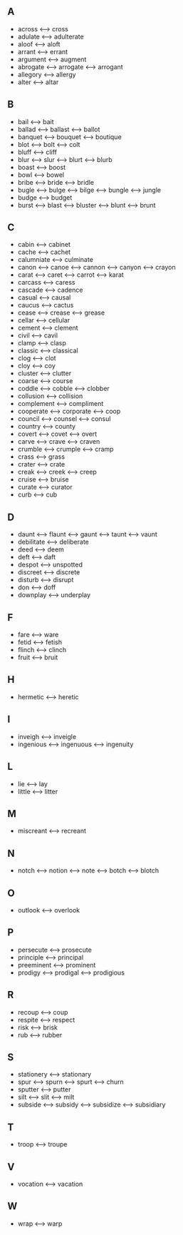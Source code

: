 ## A
- across <--> cross
- adulate <--> adulterate
- aloof <--> aloft
- arrant <--> errant
- argument <--> augment
- abrogate <--> arrogate <--> arrogant
- allegory <--> allergy
- alter <--> altar

## B
- bail <--> bait
- ballad <--> ballast <--> ballot
- banquet <--> bouquet <--> boutique
- blot <--> bolt <--> colt
- bluff <--> cliff
- blur <--> slur <--> blurt <--> blurb
- boast <--> boost
- bowl <--> bowel
- bribe <--> bride <--> bridle
- bugle <--> bulge <--> bilge <--> bungle <--> jungle
- budge <--> budget
- burst <--> blast <--> bluster <--> blunt <--> brunt

## C
- cabin <--> cabinet
- cache <--> cachet
- calumniate <--> culminate
- canon <--> canoe <--> cannon <--> canyon <--> crayon
- carat <--> caret <--> carrot <--> karat
- carcass <--> caress
- cascade <--> cadence
- casual <--> causal
- caucus <--> cactus
- cease <--> crease <--> grease
- cellar <--> cellular
- cement <--> clement
- civil <--> cavil
- clamp <--> clasp
- classic <--> classical
- clog <--> clot
- cloy <--> coy
- cluster <--> clutter
- coarse <--> course
- coddle <--> cobble <--> clobber
- collusion <--> collision
- complement <--> compliment
- cooperate <--> corporate <--> coop
- council <--> counsel <--> consul
- country <--> county
- covert <--> covet <--> overt
- carve <--> crave <--> craven
- crumble <--> crumple <--> cramp
- crass <--> grass
- crater <--> crate
- creak <--> creek <--> creep
- cruise <--> bruise
- curate <--> curator
- curb <--> cub

## D
- daunt <--> flaunt <--> gaunt <--> taunt <--> vaunt
- debilitate <--> deliberate
- deed <--> deem
- deft <--> daft
- despot <--> unspotted
- discreet <--> discrete
- disturb <--> disrupt
- don <--> doff
- downplay <--> underplay

## F
- fare <--> ware
- fetid <--> fetish
- flinch <--> clinch
- fruit <--> bruit

## H
- hermetic <--> heretic

## I
+ inveigh <--> inveigle
+ ingenious <--> ingenuous <--> ingenuity

## L
- lie <--> lay
- little <--> litter

## M
- miscreant <--> recreant

## N
- notch <--> notion <--> note <--> botch <--> blotch

## O
- outlook <--> overlook

## P
- persecute <--> prosecute
- principle <--> principal
- preeminent <--> prominent 
- prodigy <--> prodigal <--> prodigious

## R
- recoup <--> coup
- respite <--> respect
- risk <--> brisk
- rub <--> rubber

## S
- stationery <--> stationary
- spur <--> spurn <--> spurt <--> churn
- sputter <--> putter
- silt <--> slit <--> milt
- subside <--> subsidy <--> subsidize <--> subsidiary

## T
- troop <--> troupe

## V
- vocation <--> vacation

## W
- wrap <--> warp